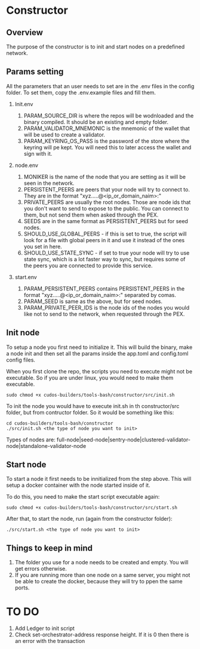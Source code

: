 # Constructor
## Overview
The purpose of the constructor is to init and start nodes on a predefined network.

## Params setting
All the parameters that an user needs to set are in the .env files in the config folder.
To set them, copy the .env.example files and fill them.

1. Init.env
    1. PARAM_SOURCE_DIR is where the repos will be wodnloaded and the binary compiled. It should be an existing and empty folder.
    2. PARAM_VALIDATOR_MNEMONIC is the mnemonic of the wallet that will be used to create a validator.
    3. PARAM_KEYRING_OS_PASS is the password of the store where the keyring will pe kept. You will need this to later access the wallet and sign with it.

2. node.env
    1. MONIKER is the name of the node that you are setting as it will be seen in the network.
    2. PERSISTENT_PEERS are peers that your node will try to connect to. They are in the format "xyz.....@<ip_or_domain_naim>:<port>"
    3. PRIVATE_PEERS are usually the root nodes. Those are node ids that you don't want to send to expose to the public. You can connect to them, but not send them when asked through the PEX.
    4. SEEDS are in the same format as PERSISTENT_PEERS but for seed nodes.
    5. SHOULD_USE_GLOBAL_PEERS - if this is set to true, the script will look for a file with global peers in it and use it instead of the ones you set in here.
    6. SHOULD_USE_STATE_SYNC - if set to true your node will try to use state sync, which is a lot faster way to sync, but requires some of the peers you are connected to provide this service.

3. start.env
    1. PARAM_PERSISTENT_PEERS contains PERSISTENT_PEERS in the format "xyz.....@<ip_or_domain_naim>:<port>" separated by comas.
    2. PARAM_SEED is same as the above, but for seed nodes.
    3. PARAM_PRIVATE_PEER_IDS is the node ids of the nodes you would like not to send to the network, when requested through the PEX.

## Init node
To setup a node you first need to initialize it. This will build the binary, make a node init and then set all the params inside the app.toml and config.toml config files.

When you first clone the repo, the scripts you need to execute might not be executable. So if you are under linux, you would need to make them executable.
```
sudo chmod +x cudos-builders/tools-bash/constructor/src/init.sh
```
To init the node you would have to execute init.sh in th constructor/src folder, but from contructor folder. So it would be something like this:
```
cd cudos-builders/tools-bash/constructor
./src/init.sh <the type of node you want to init>
```
Types of nodes are: full-node|seed-node|sentry-node|clustered-validator-node|standalone-validator-node

## Start node
To start a node it first needs to be innitialized from the step above. This will setup a docker container with the node started inside of it.

To do this, you need to make the start script executable again:
```
sudo chmod +x cudos-builders/tools-bash/constructor/src/start.sh
```

After that, to start the node, run (again from the constructor folder):
```
./src/start.sh <the type of node you want to init>
```

## Things to keep in mind
1. The folder you use for a node needs to be created and empty. You will get errors otherwise.
2. If you are running more than one node on a same server, you might not be able to create the docker, because they will try to ppen the same ports.


# TO DO
1. Add Ledger to init script
1. Check set-orchestrator-address response height. If it is 0 then there is an error with the transaction
